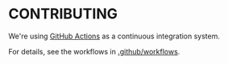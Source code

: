 # CONTRIBUTING

We're using [GitHub Actions](https://docs.github.com/en/actions) as a continuous
integration system.

For details, see the workflows in [.github/workflows](../.github/workflows).
